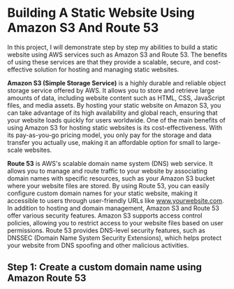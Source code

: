 # Building A Static Website Using Amazon S3 And Route 53
In this project, I will demonstrate step by step my abilities to build a static website using AWS services such as Amazon S3 and Route 53. The benefits of using these services are that they provide a scalable, secure, and cost-effective solution for hosting and managing static websites. 

<b>Amazon S3 (Simple Storage Service)</b> is a highly durable and reliable object storage service offered by AWS. It allows you to store and retrieve large amounts of data, including website content such as HTML, CSS, JavaScript files, and media assets. By hosting your static website on Amazon S3, you can take advantage of its high availability and global reach, ensuring that your website loads quickly for users worldwide. One of the main benefits of using Amazon S3 for hosting static websites is its cost-effectiveness. With its pay-as-you-go pricing model, you only pay for the storage and data transfer you actually use, making it an affordable option for small to large-scale websites. 

<b>Route 53</b> is AWS's scalable domain name system (DNS) web service. It allows you to manage and route traffic to your website by associating domain names with specific resources, such as your Amazon S3 bucket where your website files are stored. By using Route 53, you can easily configure custom domain names for your static website, making it accessible to users through user-friendly URLs like www.yourwebsite.com. In addition to hosting and domain management, Amazon S3 and Route 53 offer various security features. Amazon S3 supports access control policies, allowing you to restrict access to your website files based on user permissions. Route 53 provides DNS-level security features, such as DNSSEC (Domain Name System Security Extensions), which helps protect your website from DNS spoofing and other malicious activities.

## Step 1: Create a custom domain name using Amazon Route 53
